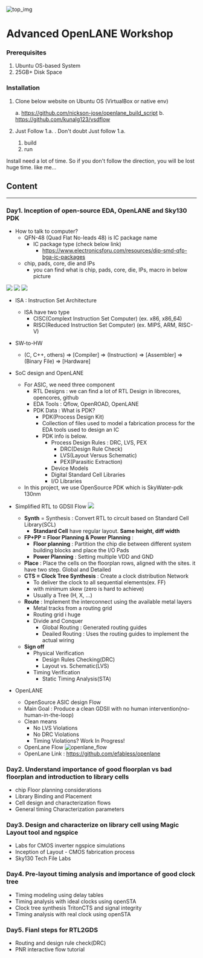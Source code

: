 ![top_img](./img/top_img.png)

# Advanced OpenLANE Workshop

### Prerequisites

  1. Ubuntu OS-based System
  2. 25GB+ Disk Space

### Installation

1. Clone below website on Ubuntu OS (VirtualBox or native env)

   a. https://github.com/nickson-jose/openlane_build_script
   b. https://github.com/kunalg123/vsdflow

2. Just Follow 1.a. . Don't doubt Just follow 1.a.
   1. build
   2. run

Install need a lot of time. So if you don't follow the direction, you will be lost huge time. like me...

## Content

---

### Day1. Inception of open-source EDA, OpenLANE and Sky130 PDK

   - How to talk to computer?
     - QFN-48 (Quad Flat No-leads 48) is IC package name
       - IC package type (check below link)
         - https://www.electronicsforu.com/resources/dip-smd-qfp-bga-ic-packages
     - chip, pads, core, die and IPs
       - you can find what is chip, pads, core, die, IPs, macro in below picture

![](./img/1-1-1.png)
![](./img/1-1-2.png)
![](./img/1-1-3.png)

   - ISA : Instruction Set Architecture
     
     - ISA have two type
       - CISC(Complext Instruction Set Computer) (ex. x86, x86_64)
       - RISC(Reduced Instruction Set Computer) (ex. MIPS, ARM, RISC-V)
   
   - SW-to-HW
     - (C, C++, others) => [Compiler] => (Instruction) => [Assembler] => (Binary File) => [Hardware]
  
   - SoC design and OpenLANE
     - For ASIC, we need three component
       - RTL Designs : we can find a lot of RTL Design in librecores, opencores, github
       - EDA Tools : Qflow, OpenROAD, OpenLANE
       - PDK Data : What is PDK?
         - PDK(Process Design Kit)
         - Collection of files used to model a fabrication process for the EDA tools used to design an IC
         - PDK info is below.
           - Process Design Rules : DRC, LVS, PEX
             - DRC(Design Rule Check)
             - LVS(Layout Versus Schematic)
             - PEX(Parasitic Extraction)
           - Device Models
           - Digital Standard Cell Libraries
           - I/O Libraries
     - In this project, we use OpenSource PDK which is SkyWater-pdk 130nm

   - Simplified RTL to GDSII Flow
![](./img/1-2-1.png)

      - **Synth** = Synthesis : Convert RTL to circuit based on Standard Cell Library(SCL)
        - **Standard Cell** have regular layout. **Same height, diff width**
      - **FP+PP = Floor Planning & Power Planning** : 
        - **Floor planning** : Partition the chip die between different system building blocks and place the I/O Pads
        - **Power Planning** : Setting multiple VDD and GND
      - **Place** : Place the cells on the floorplan rows, aligned with the sites. it have two step. Global and Detailed
      - **CTS = Clock Tree Synthesis** : Create a clock distribution Network
        - To deliver the clock to all sequential elements(ex. FF)
        - with minimum skew (zero is hard to achieve)
        - Usually a Tree (H, X, ...) 
      - **Route** : Implement the interconnect using the available metal layers
        - Metal tracks from a routing grid
        - Routing grid i huge
        - Divide and Conquer
          - Global Routing : Generated routing guides
          - Deailed Routing : Uses the routing guides to implement the actual wiring
      - **Sign off**
        - Physical Verification
          - Design Rules Checking(DRC)
          - Layout vs. Schematic(LVS)
        - Timing Verification
          - Static Timing Analysis(STA)


   - OpenLANE
     - OpenSource ASIC design Flow
     - Main Goal : Produce a clean GDSII with no human intervention(no-human-in-the-loop)
     - Clean means
       - No LVS Violations
       - No DRC Violations
       - Timing Violations? Work In Progress!
     - OpenLane Flow
![openlane_flow](./img/openlane_flow.png)
     - OpenLane Link : https://github.com/efabless/openlane 

### Day2. Understand importance of good floorplan vs bad floorplan and introduction to library cells

   - chip Floor planning considerations
   - Library Binding and Placement
   - Cell design and characterization flows
   - General timing Characterization parameters

### Day3. Design and characterize on library cell using Magic Layout tool and ngspice

   - Labs for CMOS inverter ngspice simulations
   - Inception of Layout - CMOS fabrication process
   - Sky130 Tech File Labs

### Day4. Pre-layout timing analysis and importance of good clock tree
   
   - Timing modeling using delay tables
   - Timing analysis with ideal clocks using openSTA
   - Clock tree synthesis TritonCTS and signal integrity
   - Timing analysis with real clock using openSTA

### Day5. Fianl steps for RTL2GDS

   - Routing and design rule check(DRC)
   - PNR interactive flow tutorial

   
